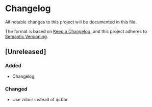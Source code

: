 <!-- Copyright (c) 2023 Golioth, Inc. -->
<!-- SPDX-License-Identifier: Apache-2.0 -->

# Changelog

All notable changes to this project will be documented in this file.

The format is based on [Keep a Changelog](https://keepachangelog.com/en/1.1.0/),
and this project adheres to [Semantic Versioning](https://semver.org/spec/v2.0.0.html).

## [Unreleased]

### Added
- Changelog

### Changed
- Use zcbor instead of qcbor
